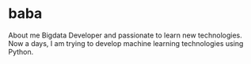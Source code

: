 # baba
About me
 Bigdata Developer and passionate to learn new technologies. Now a days, I am trying to develop machine learning technologies using Python.
